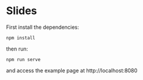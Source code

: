 # Slides
First install the dependencies:

    npm install

then run:

    npm run serve

and access the example page at http://localhost:8080
